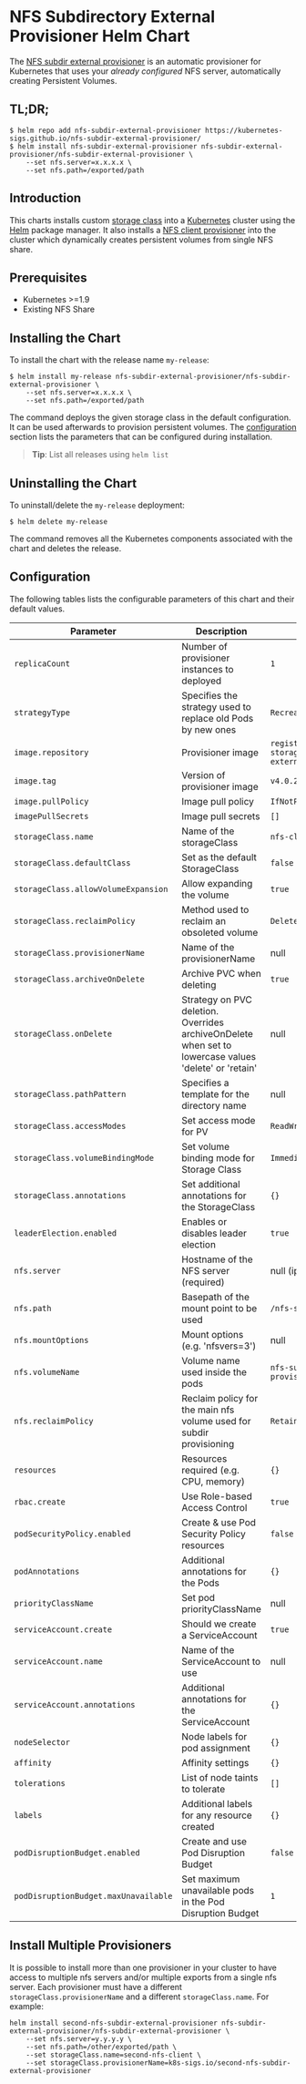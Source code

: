 # NFS Subdirectory External Provisioner Helm Chart

The [NFS subdir external provisioner](https://github.com/kubernetes-sigs/nfs-subdir-external-provisioner) is an automatic provisioner for Kubernetes that uses your *already configured* NFS server, automatically creating Persistent Volumes.

## TL;DR;

```console
$ helm repo add nfs-subdir-external-provisioner https://kubernetes-sigs.github.io/nfs-subdir-external-provisioner/
$ helm install nfs-subdir-external-provisioner nfs-subdir-external-provisioner/nfs-subdir-external-provisioner \
    --set nfs.server=x.x.x.x \
    --set nfs.path=/exported/path
```

## Introduction

This charts installs custom [storage class](https://kubernetes.io/docs/concepts/storage/storage-classes/) into a [Kubernetes](http://kubernetes.io) cluster using the [Helm](https://helm.sh) package manager. It also installs a [NFS client provisioner](https://github.com/kubernetes-sigs/nfs-subdir-external-provisioner) into the cluster which dynamically creates persistent volumes from single NFS share.

## Prerequisites

- Kubernetes >=1.9
- Existing NFS Share

## Installing the Chart

To install the chart with the release name `my-release`:

```console
$ helm install my-release nfs-subdir-external-provisioner/nfs-subdir-external-provisioner \
    --set nfs.server=x.x.x.x \
    --set nfs.path=/exported/path
```

The command deploys the given storage class in the default configuration. It can be used afterwards to provision persistent volumes. The [configuration](#configuration) section lists the parameters that can be configured during installation.

> **Tip**: List all releases using `helm list`

## Uninstalling the Chart

To uninstall/delete the `my-release` deployment:

```console
$ helm delete my-release
```

The command removes all the Kubernetes components associated with the chart and deletes the release.

## Configuration

The following tables lists the configurable parameters of this chart and their default values.

| Parameter                            | Description                                                                                           | Default                                                       |
| ------------------------------------ | ----------------------------------------------------------------------------------------------------- | ------------------------------------------------------------- |
| `replicaCount`                       | Number of provisioner instances to deployed                                                           | `1`                                                           |
| `strategyType`                       | Specifies the strategy used to replace old Pods by new ones                                           | `Recreate`                                                    |
| `image.repository`                   | Provisioner image                                                                                     | `registry.k8s.io/sig-storage/nfs-subdir-external-provisioner` |
| `image.tag`                          | Version of provisioner image                                                                          | `v4.0.2`                                                      |
| `image.pullPolicy`                   | Image pull policy                                                                                     | `IfNotPresent`                                                |
| `imagePullSecrets`                   | Image pull secrets                                                                                    | `[]`                                                          |
| `storageClass.name`                  | Name of the storageClass                                                                              | `nfs-client`                                                  |
| `storageClass.defaultClass`          | Set as the default StorageClass                                                                       | `false`                                                       |
| `storageClass.allowVolumeExpansion`  | Allow expanding the volume                                                                            | `true`                                                        |
| `storageClass.reclaimPolicy`         | Method used to reclaim an obsoleted volume                                                            | `Delete`                                                      |
| `storageClass.provisionerName`       | Name of the provisionerName                                                                           | null                                                          |
| `storageClass.archiveOnDelete`       | Archive PVC when deleting                                                                             | `true`                                                        |
| `storageClass.onDelete`              | Strategy on PVC deletion. Overrides archiveOnDelete when set to lowercase values 'delete' or 'retain' | null                                                          |
| `storageClass.pathPattern`           | Specifies a template for the directory name                                                           | null                                                          |
| `storageClass.accessModes`           | Set access mode for PV                                                                                | `ReadWriteOnce`                                               |
| `storageClass.volumeBindingMode`     | Set volume binding mode for Storage Class                                                             | `Immediate`                                                   |
| `storageClass.annotations`           | Set additional annotations for the StorageClass                                                       | `{}`                                                          |
| `leaderElection.enabled`             | Enables or disables leader election                                                                   | `true`                                                        |
| `nfs.server`                         | Hostname of the NFS server (required)                                                                 | null (ip or hostname)                                         |
| `nfs.path`                           | Basepath of the mount point to be used                                                                | `/nfs-storage`                                                |
| `nfs.mountOptions`                   | Mount options (e.g. 'nfsvers=3')                                                                      | null                                                          |
| `nfs.volumeName`                     | Volume name used inside the pods                                                                      | `nfs-subdir-external-provisioner-root`                        |
| `nfs.reclaimPolicy`                  | Reclaim policy for the main nfs volume used for subdir provisioning                                   | `Retain`                                                      |
| `resources`                          | Resources required (e.g. CPU, memory)                                                                 | `{}`                                                          |
| `rbac.create`                        | Use Role-based Access Control                                                                         | `true`                                                        |
| `podSecurityPolicy.enabled`          | Create & use Pod Security Policy resources                                                            | `false`                                                       |
| `podAnnotations`                     | Additional annotations for the Pods                                                                   | `{}`                                                          |
| `priorityClassName`                  | Set pod priorityClassName                                                                             | null                                                          |
| `serviceAccount.create`              | Should we create a ServiceAccount                                                                     | `true`                                                        |
| `serviceAccount.name`                | Name of the ServiceAccount to use                                                                     | null                                                          |
| `serviceAccount.annotations`         | Additional annotations for the ServiceAccount                                                         | `{}`                                                          |
| `nodeSelector`                       | Node labels for pod assignment                                                                        | `{}`                                                          |
| `affinity`                           | Affinity settings                                                                                     | `{}`                                                          |
| `tolerations`                        | List of node taints to tolerate                                                                       | `[]`                                                          |
| `labels`                             | Additional labels for any resource created                                                            | `{}`                                                          |
| `podDisruptionBudget.enabled`        | Create and use Pod Disruption Budget                                                                  | `false`                                                       |
| `podDisruptionBudget.maxUnavailable` | Set maximum unavailable pods in the Pod Disruption Budget                                             | `1`                                                           |

## Install Multiple Provisioners

It is possible to install more than one provisioner in your cluster to have access to multiple nfs servers and/or multiple exports from a single nfs server. Each provisioner must have a different `storageClass.provisionerName` and a different `storageClass.name`. For example:

```console
helm install second-nfs-subdir-external-provisioner nfs-subdir-external-provisioner/nfs-subdir-external-provisioner \
    --set nfs.server=y.y.y.y \
    --set nfs.path=/other/exported/path \
    --set storageClass.name=second-nfs-client \
    --set storageClass.provisionerName=k8s-sigs.io/second-nfs-subdir-external-provisioner
```





